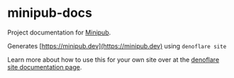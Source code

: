 # minipub-docs

Project documentation for [Minipub](https://github.com/skymethod/minipub).

Generates [https://minipub.dev](https://minipub.dev) using `denoflare site`

Learn more about how to use this for your own site over at the [denoflare site documentation page](https://denoflare.dev/cli/site/).
